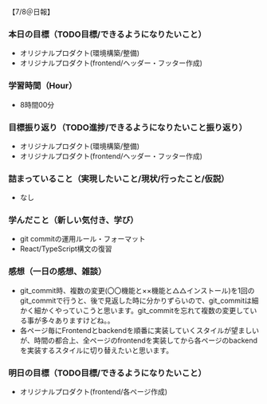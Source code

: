【7/8＠日報】
### 本日の目標（TODO目標/できるようになりたいこと）
- オリジナルプロダクト(環境構築/整備)
- オリジナルプロダクト(frontend/ヘッダー・フッター作成)
### 学習時間（Hour）
- 8時間00分
### 目標振り返り（TODO進捗/できるようになりたいこと振り返り）
- オリジナルプロダクト(環境構築/整備)
- オリジナルプロダクト(frontend/ヘッダー・フッター作成)
### 詰まっていること（実現したいこと/現状/行ったこと/仮説）
- なし
### 学んだこと（新しい気付き、学び）
- git commitの運用ルール・フォーマット
- React/TypeScript構文の復習
### 感想（一日の感想、雑談）
- git_commit時、複数の変更(〇〇機能と××機能と△△インストール)を1回のgit_commitで行うと、後で見返した時に分かりずらいので、git_commitは細かく細かくやっていこうと思います。git_commitを忘れて複数の変更している事が多々ありますけどね。。
- 各ページ毎にFrontendとbackendを順番に実装していくスタイルが望ましいが、時間の都合上、全ページのfrontendを実装してから各ページのbackendを実装するスタイルに切り替えたいと思います。
### 明日の目標（TODO目標/できるようになりたいこと）
- オリジナルプロダクト(frontend/各ページ作成)

